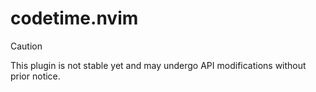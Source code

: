 # codetime.nvim

> [!CAUTION]
> This plugin is not stable yet and may undergo API modifications without prior notice.
